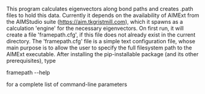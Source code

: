 
This program calculates eigenvectors along bond paths and creates .path files to hold this data. Currently it depends on the availability of AIMExt from the AIMStudio suite (https://aim.tkgristmill.com), which it spawns as a calculation 'engine' for the necessary eigenvectors. On first run, it will create a file 'framepath.cfg', if this file does not already exist in the current directory.
The 'framepath.cfg' file is a simple text configuration file, whose main purpose is to allow the user to specify the full filesystem path to the AIMExt executable.
After installing the pip-installable package (and its other prerequisites), type

framepath --help

for a complete list of command-line parameters
